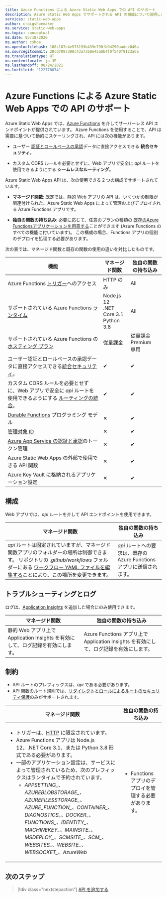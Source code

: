 ```yaml
---
title: Azure Functions による Azure Static Web Apps での API のサポート
description: Azure Static Web Apps でサポートされる API の機能について説明します
services: static-web-apps
author: craigshoemaker
ms.service: static-web-apps
ms.topic: conceptual
ms.date: 05/18/2020
ms.author: cshoe
ms.openlocfilehash: 168c187c4e573193b439e790fb94290aadec046a
ms.sourcegitcommit: 28cd7097390c43a73b8e45a8b4f0f540f9123a6a
ms.translationtype: HT
ms.contentlocale: ja-JP
ms.lasthandoff: 08/24/2021
ms.locfileid: "122778874"
---
```

# <a name="api-support-in-azure-static-web-apps-with-azure-functions"></a>Azure Functions による Azure Static Web Apps での API のサポート

Azure Static Web Apps では、[Azure Functions](../azure-functions/functions-overview.md) を介してサーバーレス API エンドポイントが提供されています。 Azure Functions を使用することで、API は需要に基づいて動的にスケーリングされ、API には次の機能があります。

- ユーザー [認証とロールベースの承認](user-information.md)データに直接アクセスできる **統合セキュリティ**。

- カスタム CORS ルールを必要とせずに、Web アプリで安全に _api_ ルートを使用できるようにする **シームレスなルーティング**。

Azure Static Web Apps API は、次の使用できる 2 つの構成でサポートされています。

- **マネージド関数**: 既定では、静的 Web アプリの API は、いくつかの制限が関連付けられた、Azure Static Web Apps によって管理およびデプロイされる Azure Functions アプリです。

- **独自の関数の持ち込み**: 必要に応じて、任意のプランの種類の [既存のAzure Functionsアプリケーションを用意する](functions-bring-your-own.md)ことができます (Azure Functions のすべての機能に付いています)。 この構成の場合、Functions アプリの個別のデプロイを処理する必要があります。

次の表では、マネージド関数と既存の関数の使用の違いを対比したものです。

| 機能 | マネージド関数 | 独自の関数の持ち込み |
| --- | --- | --- |
| Azure Functions [トリガー](../azure-functions/functions-triggers-bindings.md#supported-bindings)へのアクセス | HTTP のみ | All |
| サポートされている Azure Functions [ランタイム](../azure-functions/supported-languages.md#languages-by-runtime-version) | Node.js 12<br>.NET Core 3.1<br>Python 3.8 | All |
| サポートされている Azure Functions の[ホスティング プラン](../azure-functions/functions-scale.md) | 従量課金 | 従量課金<br>Premium<br>専用 |
| ユーザー認証とロールベースの承認データに直接アクセスできる[統合セキュリティ](user-information.md)。 | ✔ | ✔ |
| カスタム CORS ルールを必要とせずに、Web アプリで安全に _api_ ルートを使用できるようにする [ルーティングの統合](./configuration.md?#routes)。 | ✔ | ✔ |
| [Durable Functions](../azure-functions/durable/durable-functions-overview.md) プログラミング モデル | ✕ | ✔ |
| [管理対象 ID](../app-service/overview-managed-identity.md) | ✕ | ✔ |
| [Azure App Service の認証と承認](../app-service/configure-authentication-provider-aad.md)のトークン管理 | ✕ | ✔ |
| Azure Static Web Apps の外部で使用できる API 関数 | ✕ | ✔ |
| Azure Key Vault に格納されるアプリケーション設定 | ✕ | ✔ |

## <a name="configuration"></a>構成

Web アプリでは、_api_ ルートを介して API エンドポイントを使用できます。

| マネージド関数 | 独自の関数の持ち込み |
| --- | --- |
| _api_ ルートは固定されていますが、マネージド関数アプリのフォルダーの場所は制御できます。 リポジトリの _.github/workflows_ フォルダーにある [ワークフロー YAML ファイルを編集する](github-actions-workflow.md#build-and-deploy)ことにより、この場所を変更できます。 | _api_ ルートへの要求は、既存の Azure Functions アプリに送信されます。 |

## <a name="troubleshooting-and-logs"></a>トラブルシューティングとログ

ログは、[Application Insights](monitor.md) を追加した場合にのみ使用できます。

| マネージド関数 | 独自の関数の持ち込み |
| --- | --- |
| 静的 Web アプリ上で Application Insights を有効にして、ログ記録を有効にします。 | Azure Functions アプリ上で Application Insights を有効にして、ログ記録を有効にします。 |

## <a name="constraints"></a>制約

- API ルートのプレフィックスは、_api_ である必要があります。
- API 関数のルート規則では、[リダイレクト](configuration.md#defining-routes)と[ロールによるルートのセキュリティ保護](configuration.md#securing-routes-with-roles)のみがサポートされます。

| マネージド関数 | 独自の関数の持ち込み |
| --- | --- |
| <ul><li>トリガーは、[HTTP](../azure-functions/functions-bindings-http-webhook.md) に限定されています。</li><li>Azure Functions アプリは Node.js 12、.NET Core 3.1、または Python 3.8 形式である必要があります。</li><li>一部のアプリケーション設定は、サービスによって管理されているため、次のプレフィックスはランタイムで予約されています。<ul><li>*APPSETTING\_、AZUREBLOBSTORAGE\_、AZUREFILESSTORAGE\_、AZURE_FUNCTION\_、CONTAINER\_、DIAGNOSTICS\_、DOCKER\_、FUNCTIONS\_、IDENTITY\_、MACHINEKEY\_、MAINSITE\_、MSDEPLOY\_、SCMSITE\_、SCM\_、WEBSITES\_、WEBSITE\_、WEBSOCKET\_、AzureWeb*</li></ul></li></ul> | <ul><li>Functions アプリのデプロイを管理する必要があります。</li></ul> |

## <a name="next-steps"></a>次のステップ

> [!div class="nextstepaction"]
> [API を追加する](add-api.md)
